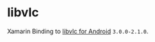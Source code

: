 # libvlc
Xamarin Binding to [libvlc for Android](https://code.videolan.org/videolan/vlc-android.git) `3.0.0-2.1.0`.


